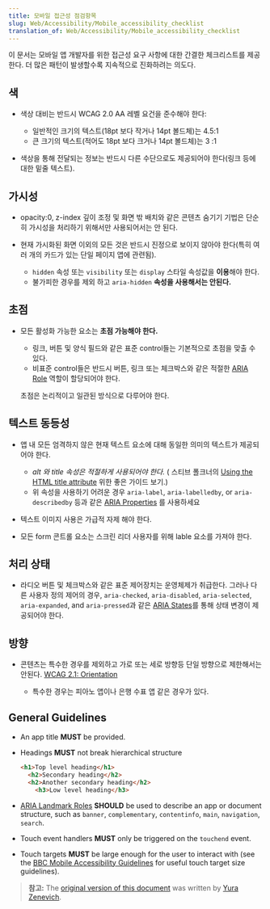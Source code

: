 ```yaml
---
title: 모바일 접근성 점검항목
slug: Web/Accessibility/Mobile_accessibility_checklist
translation_of: Web/Accessibility/Mobile_accessibility_checklist
---
```

이 문서는 모바일 앱 개발자를 위한 접근성 요구 사항에 대한 간결한 체크리스트를 제공한다. 더 많은 패턴이 발생할수록 지속적으로 진화하려는 의도다.

## 색

- 색상 대비는 반드시 WCAG 2.0 AA 레벨 요건을 준수해야 한다:

  - 일반적인 크기의 텍스트(18pt 보다 작거나 14pt 볼드체)는 4.5:1
  - 큰 크기의 텍스트(적어도 18pt 보다 크거나 14pt 볼드체)는 3 :1

- 색상을 통해 전달되는 정보는 반드시 다른 수단으로도 제공되어야 한다(링크 등에 대한 밑줄 텍스트).

## 가시성

- opacity:0, z-index 깊이 조정 및 화면 밖 배치와 같은 콘텐츠 숨기기 기법은 단순히 가시성을 처리하기 위해서만 사용되어서는 안 된다.
- 현재 가시화된 화면 이외의 모든 것은 반드시 진정으로 보이지 않아야 한다(특히 여러 개의 카드가 있는 단일 페이지 앱에 관련됨).

  - `hidden` 속성 또는 `visibility` 또는 `display` 스타일 속성값을 **이용**해야 한다.
  - 불가피한 경우를 제외 하고 `aria-hidden` **속성을 사용해서는 안된다.**

## 초점

- 모든 활성화 가능한 요소는 **초점 가능해야 한다.**

  - 링크, 버튼 및 양식 필드와 같은 표준 control들는 기본적으로 초점을 맞출 수 있다.
  - 비표준 control들은 반드시 버튼, 링크 또는 체크박스와 같은 적절한 [ARIA Role](http://www.w3.org/TR/wai-aria/roles) 역할이 할당되어야 한다.

  초점은 논리적이고 일관된 방식으로 다루어야 한다.

## 텍스트 동등성

- 앱 내 모든 엄격하지 않은 현재 텍스트 요소에 대해 동일한 의미의 텍스트가 제공되어야 한다.

  - _alt 와_ _title 속성은 적절하게 사용되어야 한다._ ( 스티브 폴크너의 [Using the HTML title attribute](http://blog.paciellogroup.com/2013/01/using-the-html-title-attribute-updated/) 위한 좋은 가이드 보기.)
  - 위 속성을 사용하기 어려운 경우 `aria-label`, `aria-labelledby`, or `aria-describedby` 등과 같은 [ARIA Properties](http://www.w3.org/WAI/PF/aria/states_and_properties#global_states_header) 를 사용하세요

- 텍스트 이미지 사용은 가급적 자제 해야 한다.
- 모든 form 콘트롤 요소는 스크린 리더 사용자를 위해 lable 요소를 가져야 한다.

## 처리 상태

- 라디오 버튼 및 체크박스와 같은 표준 제어장치는 운영체제가 취급한다. 그러나 다른 사용자 정의 제어의 경우, `aria-checked`, `aria-disabled`, `aria-selected`, `aria-expanded`, and `aria-pressed`과 같은 [ARIA States](http://www.w3.org/TR/wai-aria/states_and_properties#attrs_widgets_header)를 통해 상태 변경이 제공되어야 한다.

## 방향

- 콘텐츠는 특수한 경우를 제외하고 가로 또는 세로 방향등 단일 방향으로 제한해서는 안된다. [WCAG 2.1: Orientation](https://www.w3.org/WAI/WCAG21/Understanding/orientation.html)

  - 특수한 경우는 피아노 앱이나 은행 수표 앱 같은 경우가 있다.

## General Guidelines

- An app title **MUST** be provided.
- Headings **MUST** not break hierarchical structure

  ```html
  <h1>Top level heading</h1>
    <h2>Secondary heading</h2>
    <h2>Another secondary heading</h2>
      <h3>Low level heading</h3>
  ```

- [ARIA Landmark Roles](http://www.w3.org/TR/wai-aria/roles#landmark_roles_header) **SHOULD** be used to describe an app or document structure, such as `banner`, `complementary`, `contentinfo`, `main`, `navigation`, `search`.
- Touch event handlers **MUST** only be triggered on the `touchend` event.
- Touch targets **MUST** be large enough for the user to interact with (see the [BBC Mobile Accessibility Guidelines](http://www.bbc.co.uk/guidelines/futuremedia/accessibility/mobile/design/touch-target-size) for useful touch target size guidelines).

> **참고:** The [original version of this document](http://yzen.github.io/firefoxos/2014/04/30/mobile-accessibility-checklist.html) was written by [Yura Zenevich](http://yzen.github.io/).

